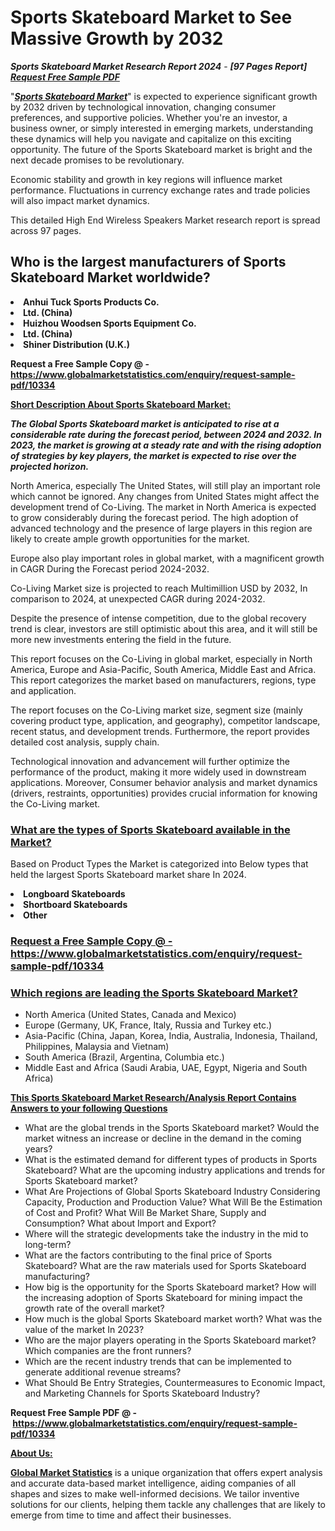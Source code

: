<h1>Sports Skateboard Market to See Massive Growth by 2032</h1><p><em><strong>Sports Skateboard Market Research Report 2024</strong></em>&nbsp;-&nbsp;<em><strong>[97 Pages Report] </strong></em><em><strong><a href="https://www.globalmarketstatistics.com/enquiry/request-sample-pdf/10334">Request Free Sample PDF</a></strong></em></p><p>"<a style="font-style: italic; font-weight: bold;" href="https://www.globalmarketstatistics.com/market-reports/sports-skateboard-market-10334">Sports Skateboard Market</a>" is expected to experience significant growth by 2032 driven by technological innovation, changing consumer preferences, and supportive policies. Whether you're an investor, a business owner, or simply interested in emerging markets, understanding these dynamics will help you navigate and capitalize on this exciting opportunity. The future of the&nbsp;Sports Skateboard market is bright and the next decade promises to be revolutionary.</p><p>Economic stability and growth in key regions will influence market performance. Fluctuations in currency exchange rates and trade policies will also impact market dynamics.</p><p>This detailed&nbsp;High End Wireless Speakers Market research report is spread across 97 pages.</p><h2><strong>Who is the largest manufacturers of Sports Skateboard Market worldwide?</strong></h2><p><strong><li>Anhui Tuck Sports Products Co.<li>Ltd. (China)<li>Huizhou Woodsen Sports Equipment Co.<li>Ltd. (China)<li>Shiner Distribution (U.K.)</strong></p><p><strong>Request a Free Sample Copy @ - <a href="https://www.globalmarketstatistics.com/enquiry/request-sample-pdf/10334">https://www.globalmarketstatistics.com/enquiry/request-sample-pdf/10334</a></strong></p><p><strong><u>Short Description About Sports Skateboard Market:</u></strong></p><p><strong><em>The Global Sports Skateboard market is anticipated to rise at a considerable rate during the forecast period, between 2024 and 2032. In 2023, the market is growing at a steady rate and with the rising adoption of strategies by key players, the market is expected to rise over the projected horizon.</em></strong></p><p>North America, especially The United States, will still play an important role which cannot be ignored. Any changes from United States might affect the development trend of Co-Living. The market in North America is expected to grow considerably during the forecast period. The high adoption of advanced technology and the presence of large players in this region are likely to create ample growth opportunities for the market.</p><p>Europe also play important roles in global market, with a magnificent growth in CAGR During the Forecast period 2024-2032.</p><p>Co-Living Market size is projected to reach Multimillion USD by 2032, In comparison to 2024, at unexpected CAGR during 2024-2032.</p><p>Despite the presence of intense competition, due to the global recovery trend is clear, investors are still optimistic about this area, and it will still be more new investments entering the field in the future.</p><p>This report focuses on the Co-Living in global market, especially in North America, Europe and Asia-Pacific, South America, Middle East and Africa. This report categorizes the market based on manufacturers, regions, type and application.</p><p>The report focuses on the Co-Living market size, segment size (mainly covering product type, application, and geography), competitor landscape, recent status, and development trends. Furthermore, the report provides detailed cost analysis, supply chain.</p><p>Technological innovation and advancement will further optimize the performance of the product, making it more widely used in downstream applications. Moreover, Consumer behavior analysis and market dynamics (drivers, restraints, opportunities) provides crucial information for knowing the Co-Living market.</p><h3 class="rank-math-question "><span style="text-decoration: underline;">What are the types of Sports Skateboard available in the Market?</span></h3><p>Based on Product Types the Market is categorized into Below types that held the largest Sports Skateboard market share In 2024.</p><p><strong><li>Longboard Skateboards<li>Shortboard Skateboards<li>Other</strong></p><h3 class="rank-math-question "><span style="text-decoration: underline;">Request a Free Sample Copy @ - <a href="https://www.globalmarketstatistics.com/enquiry/request-sample-pdf/10334">https://www.globalmarketstatistics.com/enquiry/request-sample-pdf/10334</a></span></h3><h3 class="rank-math-question "><span style="text-decoration: underline;">Which regions are leading the Sports Skateboard Market?</span></h3><ul><li>North America (United States, Canada and Mexico)</li><li>Europe (Germany, UK, France, Italy, Russia and Turkey etc.)</li><li>Asia-Pacific (China, Japan, Korea, India, Australia, Indonesia, Thailand, Philippines, Malaysia and Vietnam)</li><li>South America (Brazil, Argentina, Columbia etc.)</li><li>Middle East and Africa (Saudi Arabia, UAE, Egypt, Nigeria and South Africa)</li></ul><p><strong><u>This Sports Skateboard Market Research/Analysis Report Contains Answers to your following Questions</u></strong></p><ul><li>What are the global trends in the Sports Skateboard market? Would the market witness an increase or decline in the demand in the coming years?</li><li>What is the estimated demand for different types of products in Sports Skateboard? What are the upcoming industry applications and trends for Sports Skateboard market?</li><li>What Are Projections of Global Sports Skateboard Industry Considering Capacity, Production and Production Value? What Will Be the Estimation of Cost and Profit? What Will Be Market Share, Supply and Consumption? What about Import and Export?</li><li>Where will the strategic developments take the industry in the mid to long-term?</li><li>What are the factors contributing to the final price of Sports Skateboard? What are the raw materials used for Sports Skateboard manufacturing?</li><li>How big is the opportunity for the Sports Skateboard market? How will the increasing adoption of Sports Skateboard for mining impact the growth rate of the overall market?</li><li>How much is the global Sports Skateboard market worth? What was the value of the market In 2023?</li><li>Who are the major players operating in the Sports Skateboard market? Which companies are the front runners?</li><li>Which are the recent industry trends that can be implemented to generate additional revenue streams?</li><li>What Should Be Entry Strategies, Countermeasures to Economic Impact, and Marketing Channels for Sports Skateboard Industry?</li></ul><p><strong>Request Free Sample PDF @ -&nbsp;<a href="https://www.globalmarketstatistics.com/enquiry/request-sample-pdf/10334">https://www.globalmarketstatistics.com/enquiry/request-sample-pdf/10334</a></strong></p><p><strong><u>About Us:</u></strong></p><p><strong><a href="https://www.globalmarketstatistics.com/">Global Market Statistics</a></strong> is a unique organization that offers expert analysis and accurate data-based market intelligence, aiding companies of all shapes and sizes to make well-informed decisions. We tailor inventive solutions for our clients, helping them tackle any challenges that are likely to emerge from time to time and affect their businesses.</p>
